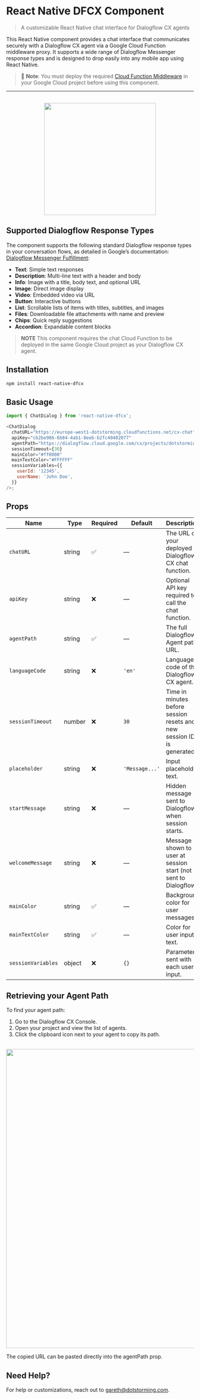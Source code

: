 # React Native DFCX Component

> A customizable React Native chat interface for Dialogflow CX agents

This React Native component provides a chat interface that communicates securely with a Dialogflow CX agent via a Google Cloud Function middleware proxy. It supports a wide range of Dialogflow Messenger response types and is designed to drop easily into any mobile app using React Native.

> 🔧 **Note**: You must deploy the required [Cloud Function Middleware](../cloud-function/README.md) in your Google Cloud project before using this component.

---

<p align="center">
  <br/>
  <img src="https://raw.githubusercontent.com/gmarland/react-native-DFCX/refs/heads/main/readme-images/preview.gif" width="300"/>
</p>

## Supported Dialogflow Response Types

The component supports the following standard Dialogflow response types in your conversation flows, as detailed in Google’s documentation: [Dialogflow Messenger Fulfillment](https://cloud.google.com/dialogflow/cx/docs/concept/integration/dialogflow-messenger/fulfillment):

- **Text**: Simple text responses
- **Description**: Multi-line text with a header and body
- **Info**: Image with a title, body text, and optional URL
- **Image**: Direct image display
- **Video**: Embedded video via URL
- **Button**: Interactive buttons
- **List**: Scrollable lists of items with titles, subtitles, and images
- **Files**: Downloadable file attachments with name and preview
- **Chips**: Quick reply suggestions
- **Accordion**: Expandable content blocks

> **NOTE** This component requires the chat Cloud Function to be deployed in the same Google Cloud project as your Dialogflow CX agent.

## Installation

```sh
npm install react-native-dfcx
```

## Basic Usage

```js
import { ChatDialog } from 'react-native-dfcx';

<ChatDialog
  chatURL="https://europe-west1-dotstorming.cloudfunctions.net/cx-chat"
  apiKey="cb2be986-6b84-4ab1-8eeb-b2fc40402077"
  agentPath="https://dialogflow.cloud.google.com/cx/projects/dotstorming/locations/global/agents/4459aa96-eebe-4419-8d28-77207f442165"
  sessionTimeout={30}
  mainColor="#ff0000"
  mainTextColor="#FFFFFF"
  sessionVariables={{
    userId: '12345',
    userName: 'John Doe',
  }}
/>;
```

## Props

| Name               | Type   | Required | Default        | Description                                                            |
| ------------------ | ------ | -------- | -------------- | ---------------------------------------------------------------------- |
| `chatURL`          | string | ✅       | —              | The URL of your deployed Dialogflow CX chat function.                  |
| `apiKey`           | string | ❌       | —              | Optional API key required to call the chat function.                   |
| `agentPath`        | string | ✅       | —              | The full Dialogflow Agent path URL.                                    |
| `languageCode`     | string | ❌       | `'en'`         | Language code of the Dialogflow CX agent.                              |
| `sessionTimeout`   | number | ❌       | `30`           | Time in minutes before session resets and new session ID is generated. |
| `placeholder`      | string | ❌       | `'Message...'` | Input placeholder text.                                                |
| `startMessage`     | string | ❌       | —              | Hidden message sent to Dialogflow when session starts.                 |
| `welcomeMessage`   | string | ❌       | —              | Message shown to user at session start (not sent to Dialogflow).       |
| `mainColor`        | string | ✅       | —              | Background color for user messages.                                    |
| `mainTextColor`    | string | ✅       | —              | Color for user input text.                                             |
| `sessionVariables` | object | ❌       | `{}`           | Parameters sent with each user input.                                  |

## Retrieving your Agent Path

To find your agent path:

1. Go to the Dialogflow CX Console.
2. Open your project and view the list of agents.
3. Click the clipboard icon next to your agent to copy its path.

<p align="center">
  <br/>
  <img src="https://github.com/gmarland/react-native-DFCX/raw/refs/heads/main/readme-images/dfcx-agent.png" width="800px"/>
  <br/>
</p>

The copied URL can be pasted directly into the agentPath prop.

## Need Help?

For help or customizations, reach out to gareth@dotstorming.com.
